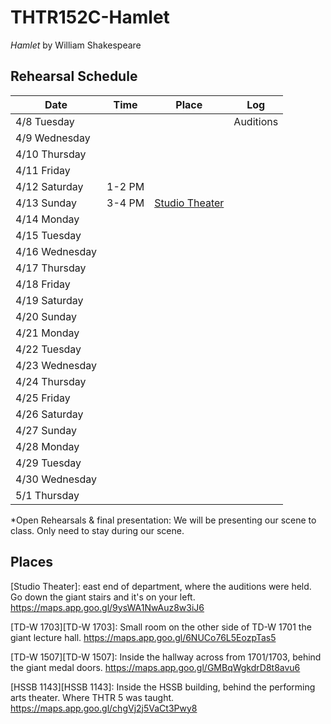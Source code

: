 # THTR152C-Hamlet

_Hamlet_ by William Shakespeare

## Rehearsal Schedule

| Date           | Time   | Place  | Log       |
|----------------|--------|--------|-----------|
| 4/8 Tuesday    |        |        | Auditions |
| 4/9 Wednesday  |        |        |           |
| 4/10 Thursday  |        |        |           |
| 4/11 Friday    |        |        |           |
| 4/12 Saturday  | 1-2 PM |        |           |
| 4/13 Sunday    | 3-4 PM | [Studio Theater](#Studio) |           |
| 4/14 Monday    |      |        |           |
| 4/15 Tuesday   |      |        |           |
| 4/16 Wednesday |      |        |           |
| 4/17 Thursday  |      |        |           |
| 4/18 Friday    |      |        |           |
| 4/19 Saturday  |      |        |           |
| 4/20 Sunday    |      |        |           |
| 4/21 Monday    |      |        |           |
| 4/22 Tuesday   |      |        |           |
| 4/23 Wednesday |      |        |           |
| 4/24 Thursday  |      |        |           |
| 4/25 Friday    |      |        |           |
| 4/26 Saturday  |      |        |           |
| 4/27 Sunday    |      |        |           |
| 4/28 Monday    |      |        |           |
| 4/29 Tuesday   |      |        |           |
| 4/30 Wednesday |      |        |           |
| 5/1 Thursday   |      |        |           |




*Open Rehearsals & final presentation: We will be presenting our scene to class. Only need to stay during our scene.


## Places
<a name="Studio"></a> [Studio Theater]: east end of department, where the auditions were held. Go down the giant stairs and it's on your left. https://maps.app.goo.gl/9ysWA1NwAuz8w3iJ6

[TD-W 1703][TD-W 1703]: Small room on the other side of TD-W 1701 the giant lecture hall. https://maps.app.goo.gl/6NUCo76L5EozpTas5

[TD-W 1507][TD-W 1507]: Inside the hallway across from 1701/1703, behind the giant medal doors. https://maps.app.goo.gl/GMBqWgkdrD8t8avu6

[HSSB 1143][HSSB 1143]: Inside the HSSB building, behind the performing arts theater. Where THTR 5 was taught. https://maps.app.goo.gl/chgVj2j5VaCt3Pwy8
